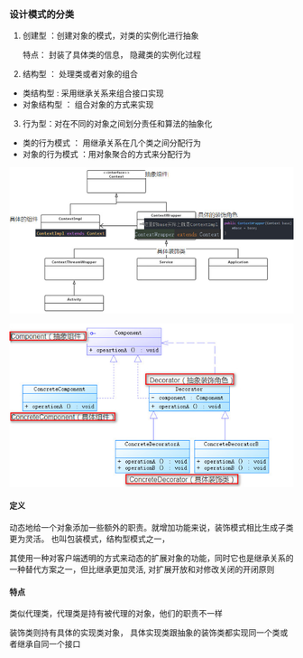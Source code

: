 
### 设计模式的分类
1. 创建型 ：创建对象的模式，对类的实例化进行抽象

   特点：
封装了具体类的信息，
隐藏类的实例化过程

2. 结构型 ： 处理类或者对象的组合

* 类结构型 : 采用继承关系来组合接口实现
* 对象结构型 ： 组合对象的方式来实现

3. 行为型：对在不同的对象之间划分责任和算法的抽象化

* 类的行为模式 ： 用继承关系在几个类之间分配行为
* 对象的行为模式 ：用对象聚合的方式来分配行为

![](https://github.com/fumeidonga/markdownPic/blob/master/designmodel/zhuangshi.jpg?raw=true)

![](https://github.com/fumeidonga/markdownPic/blob/master/designmodel/zhuangshi1.jpg?raw=true)


#### 定义 ####
动态地给一个对象添加一些额外的职责。就增加功能来说，装饰模式相比生成子类更为灵活。
也叫包装模式，结构型模式之一，

其使用一种对客户端透明的方式来动态的扩展对象的功能，同时它也是继承关系的一种替代方案之一，但比继承更加灵活,
对扩展开放和对修改关闭的开闭原则

#### 特点 ####
类似代理类，代理类是持有被代理的对象，他们的职责不一样

装饰类则持有具体的实现类对象， 具体实现类跟抽象的装饰类都实现同一个类或者继承自同一个接口

















